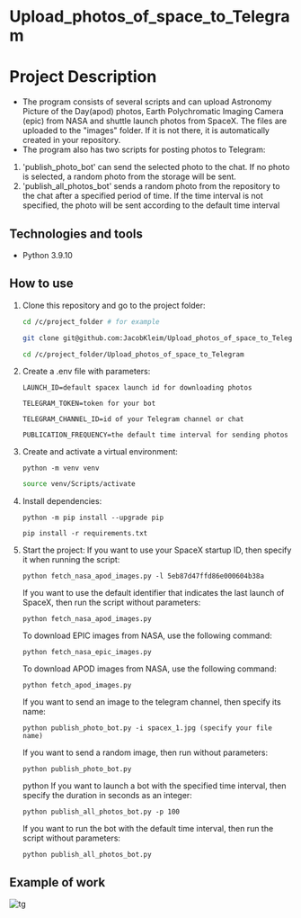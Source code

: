 # Upload_photos_of_space_to_Telegram

# Project Description
 - The program consists of several scripts and can upload Astronomy Picture of the Day(apod) photos, Earth Polychromatic Imaging Camera (epic) from NASA and shuttle launch photos from SpaceX. The files are uploaded to the "images" folder. If it is not there, it is automatically created in your repository.
 - The program also has two scripts for posting photos to Telegram:
1. 'publish_photo_bot' can send the selected photo to the chat. If no photo is selected, a random photo from the storage will be sent. 
2. 'publish_all_photos_bot' sends a random photo from the repository to the chat after a specified period of time. If the time interval is not specified, the photo will be sent according to the default time interval

## Technologies and tools
 - Python 3.9.10

## How to use
1. Clone this repository and go to the project folder:
   ```bash
   cd /c/project_folder # for example
   ```
   ```bash
   git clone git@github.com:JacobKleim/Upload_photos_of_space_to_Telegram.git
   ```
   ```bash
   cd /c/project_folder/Upload_photos_of_space_to_Telegram 
   ```

2. Create a .env file with parameters:
   ```
   LAUNCH_ID=default spacex launch id for downloading photos
   ```
   ```
   TELEGRAM_TOKEN=token for your bot
   ```
   ```
   TELEGRAM_CHANNEL_ID=id of your Telegram channel or chat
   ```
   ```
   PUBLICATION_FREQUENCY=the default time interval for sending photos
   ```

3. Сreate and activate a virtual environment:
   ```
   python -m venv venv
   ```
   ```bash
   source venv/Scripts/activate
   ```

4. Install dependencies:
   ```
   python -m pip install --upgrade pip
   ```
   ```
   pip install -r requirements.txt
   ```

5. Start the project:
   If you want to use your SpaceX startup ID, then specify it when running the script:
   ```
   python fetch_nasa_apod_images.py -l 5eb87d47ffd86e000604b38a
   ```
   If you want to use the default identifier that indicates the last launch of SpaceX, then run the script without parameters:
   ```
   python fetch_nasa_apod_images.py
   ```
   To download EPIC images from NASA, use the following command:
   ```
   python fetch_nasa_epic_images.py
   ```
   To download APOD images from NASA, use the following command:
   ```
   python fetch_apod_images.py
   ```
   If you want to send an image to the telegram channel, then specify its name:
   ```
   python publish_photo_bot.py -i spacex_1.jpg (specify your file name)
   ```
   If you want to send a random image, then run without parameters:
   ```
   python publish_photo_bot.py
   ```
   python If you want to launch a bot with the specified time interval, then specify the duration in seconds as an integer:
   ```
   python publish_all_photos_bot.py -p 100
   ```
   If you want to run the bot with the default time interval, then run the script without parameters:
   ```
   python publish_all_photos_bot.py
   ```



## Example of work
 
![tg](https://github.com/JacobKleim/Upload_photos_of_space_to_Telegram/assets/119351169/ab15c6c9-79a1-4df5-b4f0-5284683e4bf3)
